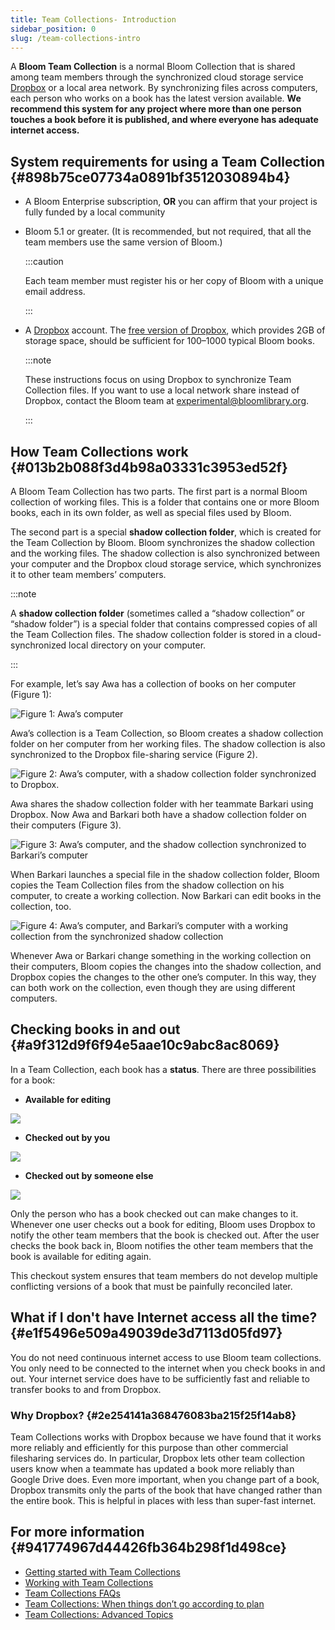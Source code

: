 ```yaml
---
title: Team Collections- Introduction
sidebar_position: 0
slug: /team-collections-intro
---
```




A **Bloom Team Collection** is a normal Bloom Collection that is shared among team members through the synchronized cloud storage service [Dropbox](https://www.dropbox.com/) or a local area network. By synchronizing files across computers, each person who works on a book has the latest version available. **We recommend this system for any project where more than one person touches a book before it is published, and where everyone has adequate internet access.** 


## System requirements for using a Team Collection {#898b75ce07734a0891bf3512030894b4}

- A Bloom Enterprise subscription, **OR** you can affirm that your project is fully funded by a local community
- Bloom 5.1 or greater. (It is recommended, but not required, that all the team members use the same version of Bloom.)

	:::caution
	
	Each team member must register his or her copy of Bloom with a unique email address.  
	
	:::
	
	

- A [Dropbox](https://www.dropbox.com/) account. The [free version of Dropbox](https://www.dropbox.com/basic), which provides 2GB of storage space, should be sufficient for 100–1000 typical Bloom books.

	:::note
	
	These instructions focus on using Dropbox to synchronize Team Collection files. If you want to use a local network share instead of Dropbox, contact the Bloom team at [experimental@bloomlibrary.org](mailto:experimental@bloomlibrary.org). 
	
	:::
	
	


## How Team Collections work {#013b2b088f3d4b98a03331c3953ed52f}


A Bloom Team Collection has two parts. The first part is a normal Bloom collection of working files. This is a folder that contains one or more Bloom books, each in its own folder, as well as special files used by Bloom. 


The second part is a special **shadow collection folder**, which is created for the Team Collection by Bloom. Bloom synchronizes the shadow collection and the working files. The shadow collection is also synchronized between your computer and the Dropbox cloud storage service, which synchronizes it to other team members’ computers.


:::note

A **shadow collection folder** (sometimes called a “shadow collection” or “shadow folder”) is a special folder that contains compressed copies of all the Team Collection files. The shadow collection folder is stored in a cloud-synchronized local directory on your computer. 

:::




<div class='notion-row'>
<div class='notion-column' style={{width: 'calc((100% - (min(32px, 4vw) * 1)) * 0.5)'}}>


For example, let’s say Awa has a collection of books on her computer (Figure 1): 


</div><div className='notion-spacer'></div>

<div class='notion-column' style={{width: 'calc((100% - (min(32px, 4vw) * 1)) * 0.5)'}}>


![Figure 1: Awa’s computer](./team-collections-intro.a5aec484-1e2f-4041-a5dd-37ce9015dbcb.png)


</div><div className='notion-spacer'></div>
</div>


<div class='notion-row'>
<div class='notion-column' style={{width: 'calc((100% - (min(32px, 4vw) * 1)) * 0.5)'}}>


Awa’s collection is a Team Collection, so Bloom creates a shadow collection folder on her computer from her working files. The shadow collection is also synchronized to the Dropbox file-sharing service (Figure 2). 


</div><div className='notion-spacer'></div>

<div class='notion-column' style={{width: 'calc((100% - (min(32px, 4vw) * 1)) * 0.5)'}}>


![Figure 2: Awa’s computer, with a shadow collection folder synchronized to Dropbox.](./team-collections-intro.3e5de6a8-3332-4c2d-adae-89b40ae2bf55.png)


</div><div className='notion-spacer'></div>
</div>


<div class='notion-row'>
<div class='notion-column' style={{width: 'calc((100% - (min(32px, 4vw) * 1)) * 0.5000000000000001)'}}>


Awa shares the shadow collection folder with her teammate Barkari using Dropbox. Now Awa and Barkari both have a shadow collection folder on their computers (Figure 3).   


</div><div className='notion-spacer'></div>

<div class='notion-column' style={{width: 'calc((100% - (min(32px, 4vw) * 1)) * 0.5000000000000002)'}}>


![Figure 3: Awa’s computer, and the shadow collection synchronized to Barkari’s computer](./team-collections-intro.5dd7715f-d395-49d9-8ef3-85264e126a48.png)


</div><div className='notion-spacer'></div>
</div>


<div class='notion-row'>
<div class='notion-column' style={{width: 'calc((100% - (min(32px, 4vw) * 1)) * 0.5)'}}>


When Barkari launches a special file in the shadow collection folder, Bloom copies the Team Collection files from the shadow collection on his computer, to create a working collection. Now Barkari can edit books in the collection, too. 


</div><div className='notion-spacer'></div>

<div class='notion-column' style={{width: 'calc((100% - (min(32px, 4vw) * 1)) * 0.5)'}}>


![Figure 4: Awa’s computer, and Barkari’s computer with a working collection from the synchronized shadow collection](./team-collections-intro.3e8b9c43-bdbe-464b-9b18-81a7a16d5a1d.png)


</div><div className='notion-spacer'></div>
</div>


Whenever Awa or Barkari change something in the working collection on their computers, Bloom copies the changes into the shadow collection, and Dropbox copies the changes to the other one’s computer. In this way, they can both work on the collection, even though they are using different computers. 


## Checking books in and out {#a9f312d9f6f94e5aae10c9abc8ac8069}


In a Team Collection, each book has a **status**. There are three possibilities for a book: 


<div class='notion-row'>
<div class='notion-column' style={{width: 'calc((100% - (min(32px, 4vw) * 1)) * 0.375)'}}>

- **Available for editing**

</div><div className='notion-spacer'></div>

<div class='notion-column' style={{width: 'calc((100% - (min(32px, 4vw) * 1)) * 0.625)'}}>


![](./team-collections-intro.550f4967-e707-4292-a422-0cd7ac438465.png)


</div><div className='notion-spacer'></div>
</div>


<div class='notion-row'>
<div class='notion-column' style={{width: 'calc((100% - (min(32px, 4vw) * 1)) * 0.375)'}}>

- **Checked out by you**


</div><div className='notion-spacer'></div>

<div class='notion-column' style={{width: 'calc((100% - (min(32px, 4vw) * 1)) * 0.625)'}}>


![](./team-collections-intro.3416e074-6723-4ea3-bcac-6b72156055eb.png)


</div><div className='notion-spacer'></div>
</div>


<div class='notion-row'>
<div class='notion-column' style={{width: 'calc((100% - (min(32px, 4vw) * 1)) * 0.375)'}}>

- **Checked out by someone else**

</div><div className='notion-spacer'></div>

<div class='notion-column' style={{width: 'calc((100% - (min(32px, 4vw) * 1)) * 0.625)'}}>


![](./team-collections-intro.9de5de38-6bc2-4d57-bd5b-cdba70c421aa.png)


</div><div className='notion-spacer'></div>
</div>


Only the person who has a book checked out can make changes to it. Whenever one user checks out a book for editing, Bloom uses Dropbox to notify the other team members that the book is checked out. After the user checks the book back in, Bloom notifies the other team members that the book is available for editing again. 


This checkout system ensures that team members do not develop multiple conflicting versions of a book that must be painfully reconciled later. 


## What if I don't have Internet access all the time? {#e1f5496e509a49039de3d7113d05fd97}


You do not need continuous internet access to use Bloom team collections. You only need to be connected to the internet when you check books in and out. Your internet service does have to be sufficiently fast and reliable to transfer books to and from Dropbox.


### Why Dropbox?  {#2e254141a368476083ba215f25f14ab8}


Team Collections works with Dropbox because we have found that it works more reliably and efficiently for this purpose than other commercial filesharing services do. In particular, Dropbox lets other team collection users know when a teammate has updated a book more reliably than Google Drive does. Even more important, when you change part of a book, Dropbox transmits only the parts of the book that have changed rather than the entire book. This is helpful in places with less than super-fast internet.


## For more information {#941774967d44426fb364b298f1d498ce}

- [Getting started with Team Collections](/team-collections-getting-started)
- [Working with Team Collections](/working-with-team-collections)
- [Team Collections FAQs](/team-collection-faq)
- [Team Collections: When things don’t go according to plan](/team-collections-problems)
- [Team Collections: Advanced Topics](/team-collections-advanced-topics)
